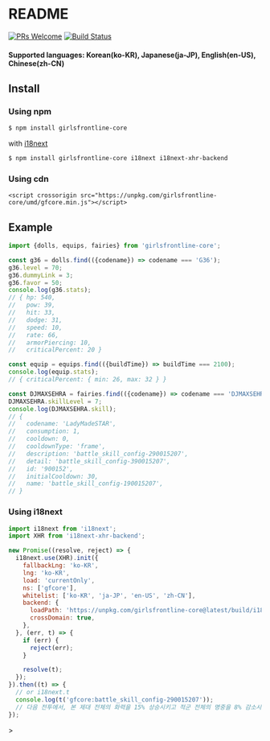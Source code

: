 # README

[![PRs Welcome](https://img.shields.io/badge/PRs-welcome-brightgreen.svg?style=flat-square)](http://makeapullrequest.com) [![Build Status](https://travis-ci.org/36base/girlsfrontline-core.svg?branch=master)](https://travis-ci.org/36base/girlsfrontline-core)

#### Supported languages: Korean\(ko-KR\), Japanese\(ja-JP\), English\(en-US\), Chinese\(zh-CN\)

## Install

### Using npm

```bash
$ npm install girlsfrontline-core
```
with [i18next](https://www.i18next.com/)
```bash
$ npm install girlsfrontline-core i18next i18next-xhr-backend
```

### Using cdn

```markup
<script crossorigin src="https://unpkg.com/girlsfrontline-core/umd/gfcore.min.js"></script>
```

## Example

```javascript
import {dolls, equips, fairies} from 'girlsfrontline-core';

const g36 = dolls.find(({codename}) => codename === 'G36');
g36.level = 70;
g36.dummyLink = 3;
g36.favor = 50;
console.log(g36.stats);
// { hp: 540,
//   pow: 39,
//   hit: 33,
//   dodge: 31,
//   speed: 10,
//   rate: 66,
//   armorPiercing: 10,
//   criticalPercent: 20 }

const equip = equips.find(({buildTime}) => buildTime === 2100);
console.log(equip.stats);
// { criticalPercent: { min: 26, max: 32 } }

const DJMAXSEHRA = fairies.find(({codename}) => codename === 'DJMAXSEHRA');
DJMAXSEHRA.skillLevel = 7;
console.log(DJMAXSEHRA.skill);
// {
//   codename: 'LadyMadeSTAR',
//   consumption: 1,
//   cooldown: 0,
//   cooldownType: 'frame',
//   description: 'battle_skill_config-290015207',
//   detail: 'battle_skill_config-390015207',
//   id: '900152',
//   initialCooldown: 30,
//   name: 'battle_skill_config-190015207',
// }
```

### Using i18next

```javascript
import i18next from 'i18next';
import XHR from 'i18next-xhr-backend';

new Promise((resolve, reject) => {
  i18next.use(XHR).init({
    fallbackLng: 'ko-KR',
    lng: 'ko-KR',
    load: 'currentOnly',
    ns: ['gfcore'],
    whitelist: ['ko-KR', 'ja-JP', 'en-US', 'zh-CN'],
    backend: {
      loadPath: 'https://unpkg.com/girlsfrontline-core@latest/build/i18n/{{lng}}/{{ns}}.json',
      crossDomain: true,
    },
  }, (err, t) => {
    if (err) {
      reject(err);
    }

    resolve(t);
  });
}).then((t) => {
  // or i18next.t
  console.log(t('gfcore:battle_skill_config-290015207'));
  // 다음 전투에서, 본 제대 전체의 화력을 15% 상승시키고 적군 전체의 명중을 8% 감소시킨다. 지속시간 20초
});
```

&gt;

